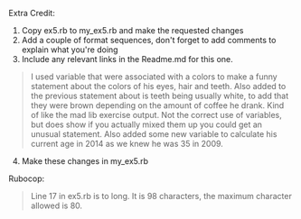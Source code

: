 Extra Credit:
1) Copy ex5.rb to my_ex5.rb and make the requested changes
2) Add a couple of format sequences, don't forget to add comments to explain 
   what you're doing
3) Include any relevant links in the Readme.md for this one.
>  I used variable that were associated with a colors to make a funny statement
   about the colors of his eyes, hair and teeth.  Also added to the previous
   statement about is teeth being usually white, to add that they were brown 
   depending on the amount of coffee he drank.  Kind of like the mad lib exercise
   output.  Not the correct use of variables, but does show if you actually mixed
   them up you could get an unusual statement.
   Also added some new variable to calculate his current age in 2014 as we knew he
   was 35 in 2009.

4) Make these changes in my_ex5.rb

Rubocop:

>  Line 17 in ex5.rb is to long. It is 98 characters, the maximum character 
   allowed is 80.  
